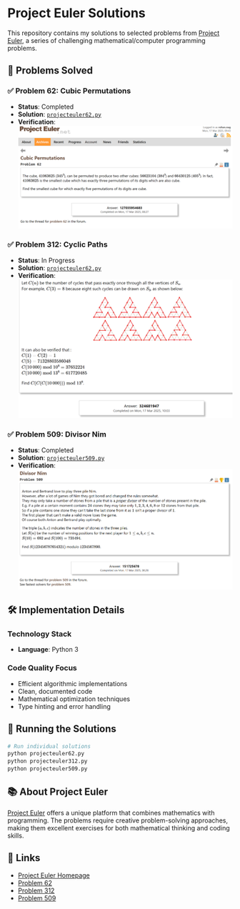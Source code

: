 # Project Euler Solutions

This repository contains my solutions to selected problems from [Project Euler](https://projecteuler.net/), a series of challenging mathematical/computer programming problems.

## 🎯 Problems Solved

### ✅ Problem 62: Cubic Permutations
- **Status**: Completed
- **Solution**: [`projecteuler62.py`](projecteuler62.py)
- **Verification**: 
  ![Solution Proof](euler62solved.png)

### ✅ Problem 312: Cyclic Paths
- **Status**: In Progress
- **Solution**: [`projecteuler62.py`](projecteuler312.py)
- **Verification**:
  ![Solution Proof](euler312solved.png)

### ✅ Problem 509: Divisor Nim
- **Status**: Completed
- **Solution**: [`projecteuler509.py`](projecteuler509.py)
- **Verification**:
  ![Solution Proof](euler509solved.png)

## 🛠️ Implementation Details

### Technology Stack
- **Language**: Python 3

### Code Quality Focus
- Efficient algorithmic implementations
- Clean, documented code
- Mathematical optimization techniques
- Type hinting and error handling

## 🚀 Running the Solutions

```bash
# Run individual solutions
python projecteuler62.py
python projecteuler312.py
python projecteuler509.py
```

## 📚 About Project Euler

[Project Euler](https://projecteuler.net/) offers a unique platform that combines mathematics with programming. The problems require creative problem-solving approaches, making them excellent exercises for both mathematical thinking and coding skills.

## 🔗 Links

- [Project Euler Homepage](https://projecteuler.net/)
- [Problem 62](https://projecteuler.net/problem=62)
- [Problem 312](https://projecteuler.net/problem=312)
- [Problem 509](https://projecteuler.net/problem=509)